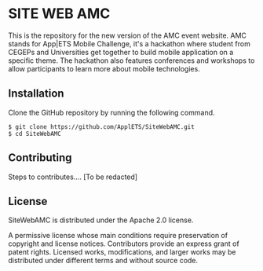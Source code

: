 # SITE WEB AMC

This is the repository for the new version of the AMC event website. AMC stands for App|ETS Mobile Challenge, it's a hackathon where student from CEGEPs and Universities get together to build mobile application on a specific theme. The hackathon also features conferences and workshops to allow participants to learn more about mobile technologies.

## Installation

Clone the GitHub repository by running the following command.

```
$ git clone https://github.com/ApplETS/SiteWebAMC.git
$ cd SiteWebAMC
```

## Contributing

Steps to contributes.... [To be redacted]

## License 

SiteWebAMC is distributed under the Apache 2.0 license.

A permissive license whose main conditions require preservation of copyright and license notices. Contributors provide an express grant of patent rights. Licensed works, modifications, and larger works may be distributed under different terms and without source code.
